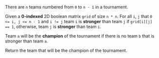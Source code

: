 There are `n` teams numbered from `0` to `n - 1` in a tournament.

Given a **0-indexed** 2D boolean matrix `grid` of size `n * n`. For all `i`, `j` that `0 <= i, j <= n - 1` and `i != j` team `i` is **stronger** than team `j` if `grid[i][j] == 1`, otherwise, team `j` is **stronger** than team `i`.

Team `a` will be the **champion** of the tournament if there is no team `b` that is stronger than team `a`.

Return the team that will be the champion of the tournament.